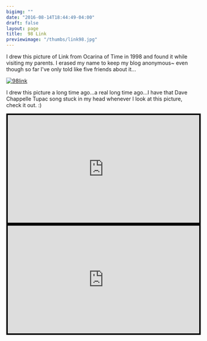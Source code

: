 ```yaml
---
bigimg: ""
date: "2016-08-14T18:44:49-04:00"
draft: false
layout: page
title:  98 Link
previewimage: "/thumbs/link98.jpg"
---
```


I drew this picture of Link from Ocarina of Time in 1998 and found it while visiting my parents. I erased my name to keep my blog anonymous~ even though so far I've only told like five friends about it...

[![98link](/images/link98.jpg)](/images/link98.jpg)

I drew this picture a long time ago...a real long time ago...I have that Dave Chappelle Tupac song stuck in my head whenever I look at this picture, check it out. :)
<div style="background-color:#000000;width:520px;"><div style="padding:4px;"><iframe src="http://media.mtvnservices.com/embed/mgid:arc:video:comedycentral.com:9d6a0cbc-ed00-11e0-aca6-0026b9414f30" width="512" height="288" frameborder="0" allowfullscreen="true"></iframe></div></div>



<div style="background-color:#000000;width:520px;margin:auto;"><div style="padding:4px;"><iframe src="http://media.mtvnservices.com/embed/mgid:arc:video:comedycentral.com:9d6a0cbc-ed00-11e0-aca6-0026b9414f30" width="512" height="288" frameborder="0" allowfullscreen="true"></iframe></div></div>
